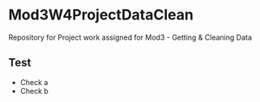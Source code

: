 # Mod3W4ProjectDataClean
Repository for Project work assigned for Mod3 - Getting &amp; Cleaning Data
## Test
- Check a
- Check b
